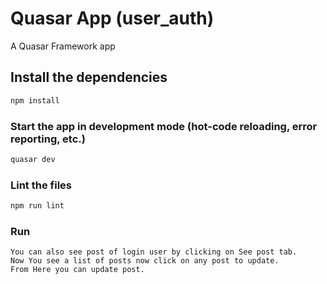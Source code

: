 # Quasar App (user_auth)

A Quasar Framework app

## Install the dependencies
```bash
npm install
```

### Start the app in development mode (hot-code reloading, error reporting, etc.)
```bash
quasar dev
```

### Lint the files
```bash
npm run lint
```
### Run
```After running all the commands login with userId form 1 to 10.You can create new post from Create post Tab.
You can also see post of login user by clicking on See post tab.
Now You see a list of posts now click on any post to update.
From Here you can update post.
```
